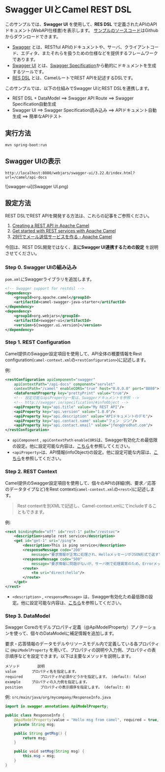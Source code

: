 # Swagger UIとCamel REST DSL

このサンプルでは、**Swagger UI** を使用して、**RES DSL** で定義されたAPIのAPIドキュメント(WebAPI仕様書)を表示します。
[サンプルのソースコード][0]はGithubからダウンロードできます。

- [Swagger][1] とは、RESTful APIのドキュメントや、サーバ、クライアントコード、エディタ、またそれらを扱うための仕様などを提供するフレームワークであります。
- [Swagger UI][2] とは、[Swagger Specification][3]から動的にドキュメントを生成するツールです。
- [RES DSL][4] とは、CamelルートでREST APIを記述するDSLです。


このサンプルでは、以下の仕組みでSwagger UIとREST DSLを連携します。
- REST DSL + DataModel ==> Swagger API Route ==> Swagger Specification自動生成
- Swagger UI ==> Swagger Specification読み込み ==> APIドキュメント自動生成 ==> 簡単なAPIテスト

[0]: https://github.com/jian-feng/camel-restdsl-swagger-demo
[1]: https://swagger.io
[2]: https://swagger.io/tools/swagger-ui/
[3]: https://swagger.io/specification/
[4]: https://camel.apache.org/rest-dsl.html

## 実行方法

	mvn spring-boot:run

## Swagger UIの表示

	http://localhost:8080/webjars/swagger-ui/3.22.0/index.html?url=/camel/api-docs

![swagger-ui](Swagger UI.png)

## 設定方法

REST DSLでREST APIを開発する方法は、これらの記事をご参照ください。
1. [Creating a REST API in Apache Camel](https://cleverbuilder.com/articles/camel-rest/)
2. [Get started with REST services with Apache Camel](https://opensource.com/article/18/9/camel-rest-dsl)
3. [29行でメール送信サービスを作る - Apache Camel](https://qiita.com/daikuro/items/57b68d927ea81c81b3b3)


今回は、REST DSL開発ではなく、**主にSwagger UI連携するための設定** を説明させてください。


### Step 0. Swagger UIの組み込み

`pom.xml`にSwaggerライブラリを追加します。

```xml
<!-- Swagger support for restdsl -->
<dependency>
	<groupId>org.apache.camel</groupId>
	<artifactId>camel-swagger-java-starter</artifactId>
</dependency>
<dependency>
	<groupId>org.webjars</groupId>
	<artifactId>swagger-ui</artifactId>
	<version>${swagger.ui.version}</version>
</dependency>
```

### Step 1. REST Configuration

Camel提供のSwagger設定項目を使用して、API全体の概要情報をRest configuration(`camel-context.xml`の`<restConfiguration>`)に記述します。

例:

```xml
<restConfiguration apiComponent="swagger"
    apiContextPath="/api-docs" component="servlet"
    contextPath="/camel" enableCORS="true" host="0.0.0.0" port="8080">
    <dataFormatProperty key="prettyPrint" value="true"/>
    <!-- 設定可能なapiProperty一覧は、Swaggerドキュメントを参照 -->
    <!-- http://swagger.io/specification/#infoObject -->
    <apiProperty key="api.title" value="My REST API"/>
    <apiProperty key="api.version" value="1.0.0"/>
    <apiProperty key="api.description" value="APIドキュメントのデモ"/>
    <apiProperty key="api.contact.name" value="フェン　ジン"/>
    <apiProperty key="api.contact.email" value="jfeng@redhat.com"/>
</restConfiguration>
```

- `apiComponent` , `apiContextPath` `enableCORS`は、Swagger有効化ため最低限の設定。他に設定可能な内容は、[こちら][5]を参照してください。
- `<apiProperty>`は、API情報(infoObject)の設定。他に設定可能な内容は、[こちら][6]を参照してください。

[5]: https://camel.apache.org/rest-dsl.html
[6]: https://swagger.io/specification/#infoObject

### Step 2. REST Context

Camel提供のSwagger設定項目を使用して、個々のAPIの詳細(例、要求／応答のデータタイプなど)をRest context(`camel-context.xml`の`<rest>`)に記述します。

> Rest contextを別XMLで記述し、Camel-context.xmlにてincludeすることもできます。

例:

```xml
<rest bindingMode="off" id="rest-1" path="/restsvc">
    <description>sample rest service</description>
    <get id="get-1" uri="/ping">
        <description>This is ping service</description>
        <responseMessage code="200"
            message="要求情報が正常に処理され、HelloメッセージがJSON形式で返す" responseModel="org.mycompany.ResponseInfo"/>
        <responseMessage code="500"
            message="要求情報に問題がないが、サーバ側で処理異常のため、ErrorメッセージがJSON形式で返す" responseModel="org.mycompany.ErrorInfo"/>
        <route>
            <to uri="direct:hello"/>
        </route>
    </get>
</rest>
```

- `<description>` , `<responseMessage>` は、Swagger有効化ため最低限の設定。他に設定可能な内容は、[こちら][5]を参照してください。


### Step 3. DataModel

Swagger Coreのモデルプロパティ定義（@ApiModelProperty）アノテーションを使って、個々のDataModelに補足情報を追加します。

要求・応答情報のデータモデルやリソースモデル内で定義している各プロパティに `@ApiModelProperty` を用いて、プロパティの説明や入力例、プロパティの表示順序などを設定できます。以下は主要なメソッドを説明します。

	メソッド		説明  
	value		プロパティ名を指定します。  
	required		プロパティが必須かどうかを指定します。 (default: false)  
	example		プロパティの入力例を指定します。  
	position		プロパティの表示順序を指定します。 (default: 0)  

例: `src/main/java/org/mycompany/ResponseInfo.java`

```java
import io.swagger.annotations.ApiModelProperty;

public class ResponseInfo {
	@ApiModelProperty(value = "Hello msg from camel", required = true, example = "sample message")
	private String msg;

	public String getMsg() {
		return msg;
	}

	public void setMsg(String msg) {
		this.msg = msg;
	}
}
```
